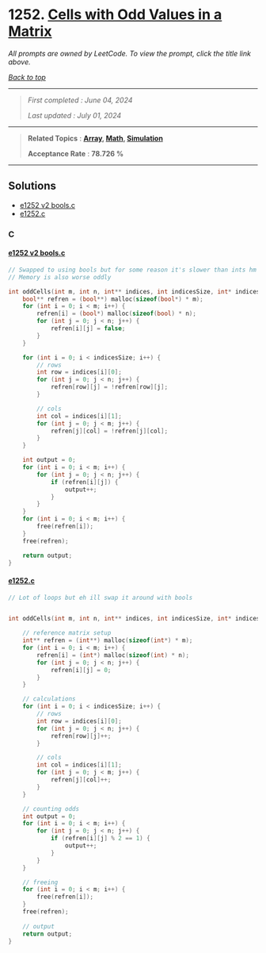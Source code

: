 # 1252. [Cells with Odd Values in a Matrix](<https://leetcode.com/problems/cells-with-odd-values-in-a-matrix>)

*All prompts are owned by LeetCode. To view the prompt, click the title link above.*

*[Back to top](<../README.md>)*

------

> *First completed : June 04, 2024*
>
> *Last updated : July 01, 2024*


------

> **Related Topics** : **[Array](<by_topic/Array.md>), [Math](<by_topic/Math.md>), [Simulation](<by_topic/Simulation.md>)**
>
> **Acceptance Rate** : **78.726 %**


------

## Solutions

- [e1252 v2 bools.c](<../my-submissions/e1252 v2 bools.c>)
- [e1252.c](<../my-submissions/e1252.c>)
### C
#### [e1252 v2 bools.c](<../my-submissions/e1252 v2 bools.c>)
```C
// Swapped to using bools but for some reason it's slower than ints hm
// Memory is also worse oddly

int oddCells(int m, int n, int** indices, int indicesSize, int* indicesColSize) {
    bool** refren = (bool**) malloc(sizeof(bool*) * m);
    for (int i = 0; i < m; i++) {
        refren[i] = (bool*) malloc(sizeof(bool) * n);
        for (int j = 0; j < n; j++) {
            refren[i][j] = false;
        }
    } 

    for (int i = 0; i < indicesSize; i++) {
        // rows
        int row = indices[i][0];
        for (int j = 0; j < n; j++) {
            refren[row][j] = !refren[row][j];
        }

        // cols
        int col = indices[i][1];
        for (int j = 0; j < m; j++) {
            refren[j][col] = !refren[j][col];
        }
    }

    int output = 0;
    for (int i = 0; i < m; i++) {
        for (int j = 0; j < n; j++) {
            if (refren[i][j]) {
                output++;
            }
        }
    }
    for (int i = 0; i < m; i++) {
        free(refren[i]);
    }
    free(refren);

    return output;
}
```

#### [e1252.c](<../my-submissions/e1252.c>)
```C
// Lot of loops but eh ill swap it around with bools


int oddCells(int m, int n, int** indices, int indicesSize, int* indicesColSize) {

    // reference matrix setup
    int** refren = (int**) malloc(sizeof(int*) * m);
    for (int i = 0; i < m; i++) {
        refren[i] = (int*) malloc(sizeof(int) * n);
        for (int j = 0; j < n; j++) {
            refren[i][j] = 0;
        }
    } 

    // calculations
    for (int i = 0; i < indicesSize; i++) {
        // rows
        int row = indices[i][0];
        for (int j = 0; j < n; j++) {
            refren[row][j]++;
        }

        // cols
        int col = indices[i][1];
        for (int j = 0; j < m; j++) {
            refren[j][col]++;
        }
    }

    // counting odds
    int output = 0;
    for (int i = 0; i < m; i++) {
        for (int j = 0; j < n; j++) {
            if (refren[i][j] % 2 == 1) {
                output++;
            }
        }
    }

    // freeing
    for (int i = 0; i < m; i++) {
        free(refren[i]);
    }
    free(refren);
    
    // output
    return output;
}
```

